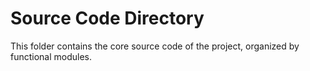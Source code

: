 # Source Code Directory

This folder contains the core source code of the project, organized by functional modules.